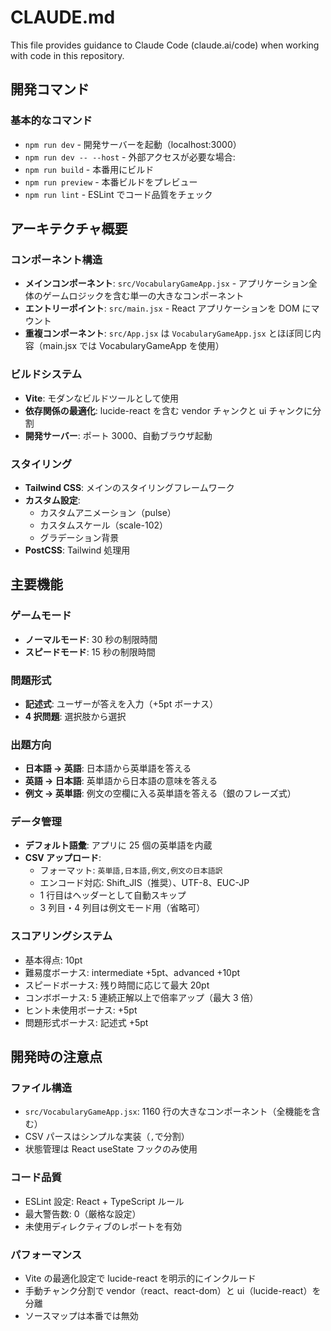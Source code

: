 # CLAUDE.md

This file provides guidance to Claude Code (claude.ai/code) when working with code in this repository.

## 開発コマンド

### 基本的なコマンド

- `npm run dev` - 開発サーバーを起動（localhost:3000）
- `npm run dev -- --host` - 外部アクセスが必要な場合:
- `npm run build` - 本番用にビルド
- `npm run preview` - 本番ビルドをプレビュー
- `npm run lint` - ESLint でコード品質をチェック

## アーキテクチャ概要

### コンポーネント構造

- **メインコンポーネント**: `src/VocabularyGameApp.jsx` - アプリケーション全体のゲームロジックを含む単一の大きなコンポーネント
- **エントリーポイント**: `src/main.jsx` - React アプリケーションを DOM にマウント
- **重複コンポーネント**: `src/App.jsx` は `VocabularyGameApp.jsx` とほぼ同じ内容（main.jsx では VocabularyGameApp を使用）

### ビルドシステム

- **Vite**: モダンなビルドツールとして使用
- **依存関係の最適化**: lucide-react を含む vendor チャンクと ui チャンクに分割
- **開発サーバー**: ポート 3000、自動ブラウザ起動

### スタイリング

- **Tailwind CSS**: メインのスタイリングフレームワーク
- **カスタム設定**:
  - カスタムアニメーション（pulse）
  - カスタムスケール（scale-102）
  - グラデーション背景
- **PostCSS**: Tailwind 処理用

## 主要機能

### ゲームモード

- **ノーマルモード**: 30 秒の制限時間
- **スピードモード**: 15 秒の制限時間

### 問題形式

- **記述式**: ユーザーが答えを入力（+5pt ボーナス）
- **4 択問題**: 選択肢から選択

### 出題方向

- **日本語 → 英語**: 日本語から英単語を答える
- **英語 → 日本語**: 英単語から日本語の意味を答える
- **例文 → 英単語**: 例文の空欄に入る英単語を答える（銀のフレーズ式）

### データ管理

- **デフォルト語彙**: アプリに 25 個の英単語を内蔵
- **CSV アップロード**:
  - フォーマット: `英単語,日本語,例文,例文の日本語訳`
  - エンコード対応: Shift_JIS（推奨）、UTF-8、EUC-JP
  - 1 行目はヘッダーとして自動スキップ
  - 3 列目・4 列目は例文モード用（省略可）

### スコアリングシステム

- 基本得点: 10pt
- 難易度ボーナス: intermediate +5pt、advanced +10pt
- スピードボーナス: 残り時間に応じて最大 20pt
- コンボボーナス: 5 連続正解以上で倍率アップ（最大 3 倍）
- ヒント未使用ボーナス: +5pt
- 問題形式ボーナス: 記述式 +5pt

## 開発時の注意点

### ファイル構造

- `src/VocabularyGameApp.jsx`: 1160 行の大きなコンポーネント（全機能を含む）
- CSV パースはシンプルな実装（`,`で分割）
- 状態管理は React useState フックのみ使用

### コード品質

- ESLint 設定: React + TypeScript ルール
- 最大警告数: 0（厳格な設定）
- 未使用ディレクティブのレポートを有効

### パフォーマンス

- Vite の最適化設定で lucide-react を明示的にインクルード
- 手動チャンク分割で vendor（react、react-dom）と ui（lucide-react）を分離
- ソースマップは本番では無効
